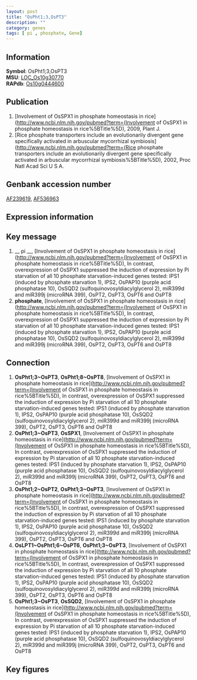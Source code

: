 ```yaml
---
layout: post
title: "OsPht1;3,OsPT3"
description: ""
category: genes
tags: [ pi , phosphate, Gene]
---
```


## Information
__Symbol__: OsPht1;3,OsPT3  
__MSU__: [LOC_Os10g30770](http://rice.plantbiology.msu.edu/cgi-bin/ORF_infopage.cgi?orf=LOC_Os10g30770)  
__RAPdb__: [Os10g0444600](http://rapdb.dna.affrc.go.jp/viewer/gbrowse_details/irgsp1?name=Os10g0444600)  

## Publication
1. [Involvement of OsSPX1 in phosphate homeostasis in rice](http://www.ncbi.nlm.nih.gov/pubmed?term=(Involvement of OsSPX1 in phosphate homeostasis in rice%5BTitle%5D), 2009, Plant J.
2. [Rice phosphate transporters include an evolutionarily divergent gene specifically activated in arbuscular mycorrhizal symbiosis](http://www.ncbi.nlm.nih.gov/pubmed?term=(Rice phosphate transporters include an evolutionarily divergent gene specifically activated in arbuscular mycorrhizal symbiosis%5BTitle%5D), 2002, Proc Natl Acad Sci U S A.

## Genbank accession number
[AF239619](http://www.ncbi.nlm.nih.gov/nuccore/AF239619), [AF536963](http://www.ncbi.nlm.nih.gov/nuccore/AF536963)

## Expression information

## Key message
1. __ pi __, [Involvement of OsSPX1 in phosphate homeostasis in rice](http://www.ncbi.nlm.nih.gov/pubmed?term=(Involvement of OsSPX1 in phosphate homeostasis in rice%5BTitle%5D),  In contrast, overexpression of OsSPX1 suppressed the induction of expression by Pi starvation of all 10 phosphate starvation-induced genes tested: IPS1 (induced by phosphate starvation 1), IPS2, OsPAP10 (purple acid phosphatase 10), OsSQD2 (sulfoquinovosyldiacylglycerol 2), miR399d and miR399j (microRNA 399), OsPT2, OsPT3, OsPT6 and OsPT8
2. __phosphate__, [Involvement of OsSPX1 in phosphate homeostasis in rice](http://www.ncbi.nlm.nih.gov/pubmed?term=(Involvement of OsSPX1 in phosphate homeostasis in rice%5BTitle%5D),  In contrast, overexpression of OsSPX1 suppressed the induction of expression by Pi starvation of all 10 phosphate starvation-induced genes tested: IPS1 (induced by phosphate starvation 1), IPS2, OsPAP10 (purple acid phosphatase 10), OsSQD2 (sulfoquinovosyldiacylglycerol 2), miR399d and miR399j (microRNA 399), OsPT2, OsPT3, OsPT6 and OsPT8

## Connection
1. __OsPht1;3~OsPT3__, __OsPht1;8~OsPT8__, [Involvement of OsSPX1 in phosphate homeostasis in rice](http://www.ncbi.nlm.nih.gov/pubmed?term=(Involvement of OsSPX1 in phosphate homeostasis in rice%5BTitle%5D),  In contrast, overexpression of OsSPX1 suppressed the induction of expression by Pi starvation of all 10 phosphate starvation-induced genes tested: IPS1 (induced by phosphate starvation 1), IPS2, OsPAP10 (purple acid phosphatase 10), OsSQD2 (sulfoquinovosyldiacylglycerol 2), miR399d and miR399j (microRNA 399), OsPT2, OsPT3, OsPT6 and OsPT8
2. __OsPht1;3~OsPT3__, __OsSPX1__, [Involvement of OsSPX1 in phosphate homeostasis in rice](http://www.ncbi.nlm.nih.gov/pubmed?term=(Involvement of OsSPX1 in phosphate homeostasis in rice%5BTitle%5D),  In contrast, overexpression of OsSPX1 suppressed the induction of expression by Pi starvation of all 10 phosphate starvation-induced genes tested: IPS1 (induced by phosphate starvation 1), IPS2, OsPAP10 (purple acid phosphatase 10), OsSQD2 (sulfoquinovosyldiacylglycerol 2), miR399d and miR399j (microRNA 399), OsPT2, OsPT3, OsPT6 and OsPT8
3. __OsPht1;2~OsPT2__, __OsPht1;3~OsPT3__, [Involvement of OsSPX1 in phosphate homeostasis in rice](http://www.ncbi.nlm.nih.gov/pubmed?term=(Involvement of OsSPX1 in phosphate homeostasis in rice%5BTitle%5D),  In contrast, overexpression of OsSPX1 suppressed the induction of expression by Pi starvation of all 10 phosphate starvation-induced genes tested: IPS1 (induced by phosphate starvation 1), IPS2, OsPAP10 (purple acid phosphatase 10), OsSQD2 (sulfoquinovosyldiacylglycerol 2), miR399d and miR399j (microRNA 399), OsPT2, OsPT3, OsPT6 and OsPT8
4. __OsLPT1~OsPht1;6~OsPT6__, __OsPht1;3~OsPT3__, [Involvement of OsSPX1 in phosphate homeostasis in rice](http://www.ncbi.nlm.nih.gov/pubmed?term=(Involvement of OsSPX1 in phosphate homeostasis in rice%5BTitle%5D),  In contrast, overexpression of OsSPX1 suppressed the induction of expression by Pi starvation of all 10 phosphate starvation-induced genes tested: IPS1 (induced by phosphate starvation 1), IPS2, OsPAP10 (purple acid phosphatase 10), OsSQD2 (sulfoquinovosyldiacylglycerol 2), miR399d and miR399j (microRNA 399), OsPT2, OsPT3, OsPT6 and OsPT8
5. __OsPht1;3~OsPT3__, __OsSQD2__, [Involvement of OsSPX1 in phosphate homeostasis in rice](http://www.ncbi.nlm.nih.gov/pubmed?term=(Involvement of OsSPX1 in phosphate homeostasis in rice%5BTitle%5D),  In contrast, overexpression of OsSPX1 suppressed the induction of expression by Pi starvation of all 10 phosphate starvation-induced genes tested: IPS1 (induced by phosphate starvation 1), IPS2, OsPAP10 (purple acid phosphatase 10), OsSQD2 (sulfoquinovosyldiacylglycerol 2), miR399d and miR399j (microRNA 399), OsPT2, OsPT3, OsPT6 and OsPT8

## Key figures


